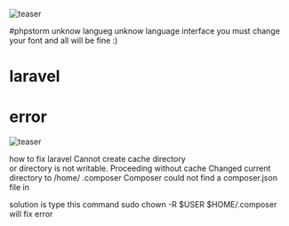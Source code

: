 ![teaser](https://raw.githubusercontent.com/hunter2020/img/master/Screenshot%20from%202016-10-27%2020%3A27%3A50.png)

#phpstorm unknow langueg
unknow language interface
you must change your font and all will be fine :)

# laravel
# error
![teaser](https://raw.githubusercontent.com/hunter2020/img/master/Screenshot%20from%202016-11-01%2005%3A49%3A23.png)

how to fix laravel 
Cannot create cache directory  
or directory is not writable. Proceeding without cache
Changed current directory to /home/ .composer
Composer could not find a composer.json file in

solution is type this command
sudo chown -R $USER $HOME/.composer
will fix error 


